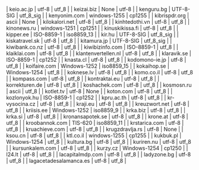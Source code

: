 | keio.ac.jp | utf-8 | utf_8 |
| keizai.biz | None | utf-8 |
| kenguru.bg | UTF-8-SIG | utf_8_sig |
| kenyonim.com | windows-1255 | cp1255 |
| kibrispdr.org | ascii | None |
| kilokalori.net | utf-8 | utf_8 |
| kinhtedothi.vn | utf-8 | utf_8 |
| kinonews.ru | windows-1251 | cp1251 |
| kinuskikissa.fi | utf-8 | utf_8 |
| kipper.ee | ISO-8859-1 | iso8859_13 |
| kir.hu | UTF-8-SIG | utf_8_sig |
| kiskatravel.sk | utf-8 | utf_8 |
| kitamura.jp | UTF-8-SIG | utf_8_sig |
| kiwibank.co.nz | utf-8 | utf_8 |
| kiwibizinfo.com | ISO-8859-1 | utf_8 |
| klaiklai.com | utf-8 | utf_8 |
| klantenvertellen.nl | utf-8 | utf_8 |
| klaravik.se | ISO-8859-1 | cp1252 |
| knasta.cl | utf-8 | utf_8 |
| kodomono-ie.jp | utf-8 | utf_8 |
| koifaire.com | Windows-1252 | iso8859_15 |
| kokaihop.se | Windows-1254 | utf_8 |
| koknese.lv | utf-8 | utf_8 |
| komo.co.il | utf-8 | utf_8 |
| kompass.com | utf-8 | utf_8 |
| kontraktai.eu | utf-8 | utf_8 |
| korrekturen.de | utf-8 | utf_8 |
| koshachek.com | utf-8 | utf_8 |
| kosmosn.ru | ascii | utf_8 |
| kotlet.tv | utf-8 | None |
| koton.com | utf-8 | utf_8 |
| kozlonyok.hu | ISO-8859-1 | cp1252 |
| kpru.ac.th | utf-8 | utf_8 |
| kr-vysocina.cz | utf-8 | utf_8 |
| kraji.eu | utf-8 | utf_8 |
| kreuzwort.net | utf-8 | utf_8 |
| kriisis.ee | Windows-1252 | iso8859_9 |
| krka.biz | utf-8 | utf_8 |
| krka.si | utf-8 | utf_8 |
| kronansapotek.se | utf-8 | utf_8 |
| krone.at | utf-8 | utf_8 |
| kroobannok.com | TIS-620 | iso8859_11 |
| krstarica.com | utf-8 | utf_8 |
| kruachieve.com | utf-8 | utf_8 |
| krugzdravlja.rs | utf-8 | None |
| ksou.cn | utf-8 | utf_8 |
| ktl.co.il | windows-1255 | cp1255 |
| kukbuk.pl | Windows-1254 | utf_8 |
| kultura.bg | utf-8 | utf_8 |
| kuriren.nu | utf-8 | utf_8 |
| kursunkalem.com | utf-8 | utf_8 |
| kurzy.cz | Windows-1254 | cp1250 |
| l24.lt | utf-8 | utf_8 |
| lacapitalmdp.com | utf-8 | utf_8 |
| ladyzone.bg | utf-8 | utf_8 |
| lagacetadesalamanca.es | utf-8 | utf_8 |
